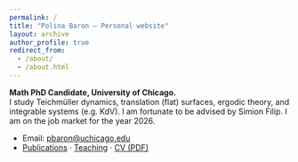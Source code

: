 ```yaml
---
permalink: /
title: "Polina Baron — Personal website"
layout: archive
author_profile: true
redirect_from:
  - /about/
  - /about.html
---
```



**Math PhD Candidate, University of Chicago.**  
I study Teichmüller dynamics, translation (flat) surfaces, ergodic theory, and integrable systems (e.g. KdV). I am fortunate to be advised by Simion Filip. I am on the job market for the year 2026.

- Email: pbaron@uchicago.edu  
- [Publications](/publications/) · [Teaching](/teaching/) · [CV (PDF)](/files/Polina-Baron_CV_2025-10-28.pdf)
